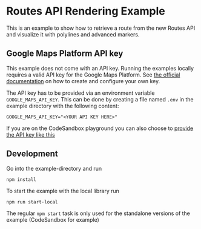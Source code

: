 # Routes API Rendering Example

This is an example to show how to retrieve a route from the new Routes API
and visualize it with polylines and advanced markers.

## Google Maps Platform API key

This example does not come with an API key. Running the examples locally
requires a valid API key for the Google Maps Platform.
See [the official documentation][get-api-key] on how to create and
configure your own key.

The API key has to be provided via an environment variable
`GOOGLE_MAPS_API_KEY`. This can be done by creating a file named `.env` in
the example directory with the following content:

```shell title=".env"
GOOGLE_MAPS_API_KEY="<YOUR API KEY HERE>"
```

If you are on the CodeSandbox playground you can also choose to
[provide the API key like this](https://codesandbox.io/docs/learn/environment/secrets)

## Development

Go into the example-directory and run

```shell
npm install
```

To start the example with the local library run

```shell
npm run start-local
```

The regular `npm start` task is only used for the standalone versions of
the example (CodeSandbox for example)

[get-api-key]: https://developers.google.com/maps/documentation/javascript/get-api-key
